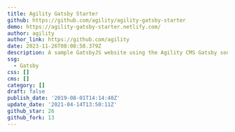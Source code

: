 ```yaml
---
title: Agility Gatsby Starter
github: https://github.com/agility/agility-gatsby-starter
demo: https://agility-gatsby-starter.netlify.com/
author: agility
author_link: https://github.com/agility
date: 2023-11-26T08:08:58.379Z
description: A sample GatsbyJS website using the Agility CMS Gatsby source plugin
ssg:
  - Gatsby
css: []
cms: []
category: []
draft: false
publish_date: '2019-08-01T14:14:40Z'
update_date: '2021-04-14T13:50:11Z'
github_star: 26
github_fork: 13
---
```

